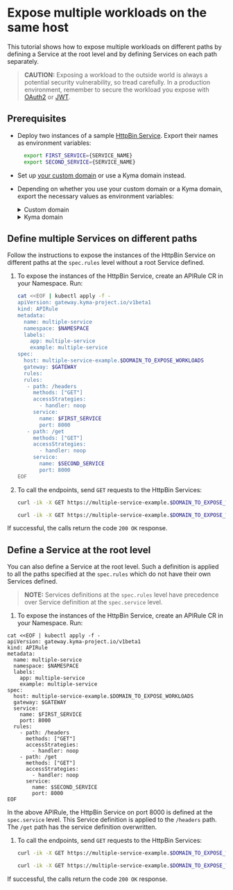 # Expose multiple workloads on the same host

This tutorial shows how to expose multiple workloads on different paths by defining a Service at the root level and by defining Services on each path separately.

   > **CAUTION:** Exposing a workload to the outside world is always a potential security vulnerability, so tread carefully. In a production environment, remember to secure the workload you expose with [OAuth2](../01-50-expose-and-secure-a-workload/01-50-expose-and-secure-workload-oauth2.md) or [JWT](../01-50-expose-and-secure-a-workload/01-52-expose-and-secure-workload-jwt.md).

## Prerequisites

* Deploy two instances of a sample [HttpBin Service](../01-00-create-workload.md). Export their names as environment variables:
  
  ```bash
    export FIRST_SERVICE={SERVICE_NAME}
    export SECOND_SERVICE={SERVICE_NAME}
  ```

* Set up [your custom domain](../01-10-setup-custom-domain-for-workload.md) or use a Kyma domain instead. 
* Depending on whether you use your custom domain or a Kyma domain, export the necessary values as environment variables:
  
  <div tabs name="export-values">

    <details>
    <summary>
    Custom domain
    </summary>
    
    ```bash
    export DOMAIN_TO_EXPOSE_WORKLOADS={DOMAIN_NAME}
    export GATEWAY=$NAMESPACE/httpbin-gateway
    ```
    </details>

    <details>
    <summary>
    Kyma domain
    </summary>

    ```bash
    export DOMAIN_TO_EXPOSE_WORKLOADS={KYMA_DOMAIN_NAME}
    export GATEWAY=kyma-system/kyma-gateway
    ```
    </details>
  </div>   

## Define multiple Services on different paths

Follow the instructions to expose the instances of the HttpBin Service on different paths at the `spec.rules` level without a root Service defined.

1. To expose the instances of the HttpBin Service, create an APIRule CR in your Namespace. Run:

   ```bash
   cat <<EOF | kubectl apply -f -
   apiVersion: gateway.kyma-project.io/v1beta1
   kind: APIRule
   metadata:
     name: multiple-service
     namespace: $NAMESPACE
     labels:
       app: multiple-service
       example: multiple-service
   spec:
     host: multiple-service-example.$DOMAIN_TO_EXPOSE_WORKLOADS
     gateway: $GATEWAY
     rules:
     rules:
      - path: /headers
        methods: ["GET"]
        accessStrategies:
          - handler: noop
        service:
          name: $FIRST_SERVICE
          port: 8000
      - path: /get
        methods: ["GET"]
        accessStrategies:
          - handler: noop
        service:
          name: $SECOND_SERVICE
          port: 8000
   EOF
   ```

2. To call the endpoints, send `GET` requests to the HttpBin Services:

    ```bash
    curl -ik -X GET https://multiple-service-example.$DOMAIN_TO_EXPOSE_WORKLOADS/headers

    curl -ik -X GET https://multiple-service-example.$DOMAIN_TO_EXPOSE_WORKLOADS/get 
    ```
  If successful, the calls return the code `200 OK` response.

## Define a Service at the root level

You can also define a Service at the root level. Such a definition is applied to all the paths specified at the `spec.rules` which do not have their own Services defined.
 
 > **NOTE:** Services definitions at the `spec.rules` level have precedence over Service definition at the `spec.service` level.

1. To expose the instances of the HttpBin Service, create an APIRule CR in your Namespace. Run:

  ```shell
  cat <<EOF | kubectl apply -f -
  apiVersion: gateway.kyma-project.io/v1beta1
  kind: APIRule
  metadata:
    name: multiple-service
    namespace: $NAMESPACE
    labels:
      app: multiple-service
      example: multiple-service
  spec:
    host: multiple-service-example.$DOMAIN_TO_EXPOSE_WORKLOADS
    gateway: $GATEWAY
    service:
      name: $FIRST_SERVICE
      port: 8000
    rules:
      - path: /headers
        methods: ["GET"]
        accessStrategies:
          - handler: noop
      - path: /get
        methods: ["GET"]
        accessStrategies:
          - handler: noop
        service:
          name: $SECOND_SERVICE
          port: 8000
  EOF
  ```
  In the above APIRule, the HttpBin Service on port 8000 is defined at the `spec.service` level. This Service definition is applied to the `/headers` path. The `/get` path has the service definition overwritten.

1. To call the endpoints, send `GET` requests to the HttpBin Services:

    ```bash
    curl -ik -X GET https://multiple-service-example.$DOMAIN_TO_EXPOSE_WORKLOADS/headers

    curl -ik -X GET https://multiple-service-example.$DOMAIN_TO_EXPOSE_WORKLOADS/get 
    ```
  If successful, the calls return the code `200 OK` response.